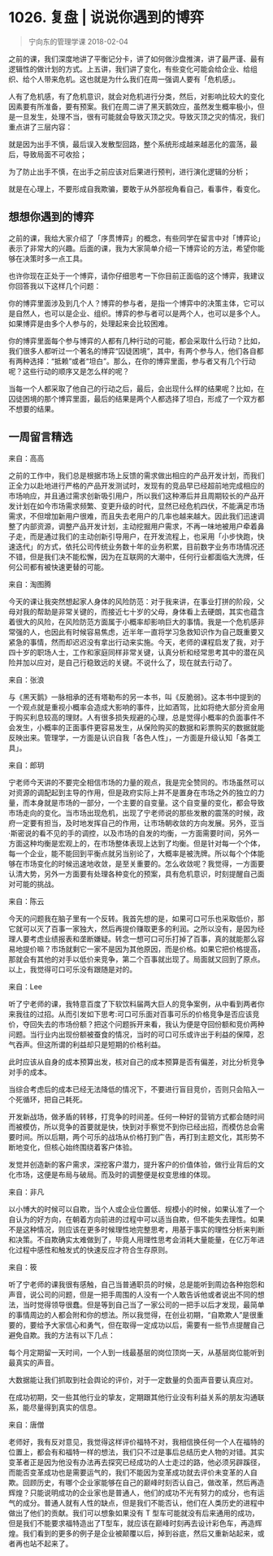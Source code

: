 # 1026. 复盘 | 说说你遇到的博弈
> 宁向东的管理学课
2018-02-04

之前的课，我们深度地讲了平衡记分卡，讲了如何做沙盘推演，讲了最严谨、最有逻辑性的做计划的方式。上五讲，我们讲了变化，有些变化可能会给企业、给组织、给个人带来危机。这也就是为什么我们在周一强调人要有「危机感」。

人有了危机感，有了危机意识，就会对危机进行分类，然后，对影响比较大的变化因素要有所准备，要有预案。我们在周二讲了黑天鹅效应，虽然发生概率极小，但是一旦发生，处理不当，很有可能就会导致灭顶之灾。导致灭顶之灾的情况，我们重点讲了三层内容：

就是因为出手不慎，最后误入发散型回路，整个系统形成越来越恶化的震荡，最后，导致局面不可收拾；

为了防止出手不慎，在出手之前应该对后果进行预判，进行演化逻辑的分析；

就是在心理上，不要形成自我欺骗，要敢于从外部视角看自己，看事件，看变化。

## 想想你遇到的博弈

之前的课，我给大家介绍了「序贯博弈」的概念，有些同学在留言中对「博弈论」表示了非常大的兴趣。后面的课，我为大家简单介绍一下博弈论的方法，希望你能够在决策时多一点工具。

也许你现在正处于一个博弈，请你仔细思考一下你目前正面临的这个博弈，我建议你回答我以下这样几个问题：

你的博弈里面涉及到几个人？博弈的参与者，是指一个博弈中的决策主体，它可以是自然人，也可以是企业、组织。博弈的参与者可以是两个人，也可以是多个人。如果博弈是由多个人参与的，处理起来会比较困难。

你的博弈里面每个参与博弈的人都有几种行动的可能，都会采取什么行动？比如，我们很多人都听过一个著名的博弈“囚徒困境”，其中，有两个参与人，他们各自都有两种选择：“抵赖”或者“坦白”。那么，在你的博弈里面，参与者又有几个行动呢？这些行动的顺序又是怎么样的呢？

当每一个人都采取了他自己的行动之后，最后，会出现什么样的结果呢？比如，在囚徒困境的那个博弈里面，最后的结果是两个人都选择了坦白，形成了一个双方都不想要的结果。

## 一周留言精选

来自：高高

之前的工作中，我们总是根据市场上反馈的需求做出相应的产品开发计划，而我们正全力以赴地进行严格的产品开发测试时，发现有的竞品早已经超前地完成相应的市场响应，并且通过需求创新吸引用户，所以我们这种滞后并且周期较长的产品开发计划在如今市场需求频繁、变更升级的时代，显然已经危机四伏，不能满足市场需求，不但增加新用户很难，而且失去老用户的几率也越来越大。因此我们迅速调整了内部资源，调整产品开发计划，主动挖掘用户需求，不再一味地被用户牵着鼻子走，而是通过我们的主动创新引导用户，在开发流程上，也采用「小步快跑，快速迭代」的方式，依托公司传统业务数十年的业务积累，目前数字业务市场情况还不错，但是我们决不能松懈，因为在互联网的大潮中，任何行业都面临大洗牌，任何公司都有被快速更替的可能。

来自：淘图腾

今天的课让我突然想起家人身体的风险防范：对于我来讲，在事业打拼的阶段，父母对我的帮助是非常关键的，而接近七十岁的父母，身体看上去硬朗，其实也蕴含着很大的风险，在风险防范方面属于小概率却影响巨大的事情。我是一个危机感非常强的人，也因此有时候容易焦虑，近半年一直将学习急救知识作为自己既重要又紧急的事情，然而却迟迟没有拿出行动来实施。今天，老师的课程启发了我，对于四十岁的职场人士，工作和家庭同样非常关键，认真分析和经常思考其中的潜在风险并加以应对，是自己行稳致远的关键。不说什么了，现在就去行动了。

来自：张浪

与《黑天鹅》一脉相承的还有塔勒布的另一本书，叫《反脆弱》。这本书中提到的一个观点就是重视小概率会造成大影响的事件，比如酒驾，比如将绝大部分资金用于购买利息较高的理财。人有很多损失规避的心理，总是觉得小概率的负面事件不会发生，小概率的正面事件更容易发生，从保险购买的数据和彩票购买的数据就能反映出来。管理学，一方面是认识自我「各色人性」，一方面是升级认知「各类工具」。

来自：郎玥

宁老师今天讲的不要完全相信市场的力量的观点，我是完全赞同的。市场虽然可以对资源的调配起到主导的作用，但是政府实际上并不是置身在市场之外的独立的力量，而本身就是市场的一部分，一个主要的自变量。这个自变量的变化，都会导致市场走向的变化。当市场出现危机，出现了宁老师说的那些发散的震荡的时候，政府一定要有担当，及时地发挥自己的作用，让市场朝收敛的方向发展。另外，亚当·斯密说的看不见的手的调控，以及市场的自发的均衡，一方面需要时间，另外一方面这种均衡是宏观上的，在市场整体表现上达到了均衡。但是针对每一个个体，每一个企业，能不能回到平衡点就另当别论了，大概率是被洗牌。所以每个个体能够在市场变化的时候迅速地收敛，是至关重要的。怎么收敛呢？我觉得，一方面要认清大势，另外一方面要有处理各种变化的预案，具有危机意识，时刻提醒自己面对可能的挑战。

来自：陈云

今天的问题我在脑子里有一个反转。我首先想的是，如果可口可乐也采取低价，那它就可以灭了百事一家独大，然后再提价赚取更多的利润。之所以没有，是因为经理人要考虑业绩报表和垄断嫌疑。转念一想可口可乐打掉了百事，真的就能那么容易地提价嘛？市场就剩它一家不是因为其他原因，而是价格。如果它把价格提高，那就会有其他的对手以低价来竞争，第二个百事就出现了。局面就又回到了原点。以上，我觉得可口可乐没有跟随是对的。

来自：Lee

听了宁老师的课，我特意百度了下软饮料届两大巨人的竞争案例，从中看到两者你来我往的过招。从而引发如下思考:可口可乐面对百事可乐的价格竞争是否应该竞价，夺回失去的市场份额？把这个问题拆开来看，我认为便是夺回份额和竞价两种问题。当行业内出现份额被蚕食的情况，当时的可口可乐或许出于利益的保障，忍气吞声。但这所谓的利益却只是短期的价格利益。

此时应该从自身的成本预算出发，核对自己的成本预算是否有偏差，对比分析竞争对手的成本。

当综合考虑后的成本已经无法降低的情况下，不要进行盲目竞价，否则只会陷入一个死循环，把自己耗死。

开发新战场，做矛盾的转移，打竞争的时间差。任何一种好的营销方式都会随时间而被模仿，所以竞争的首要就是快，快到对手察觉不到你已经出招，而模仿总会需要时间。所以后期，两个可乐的战场从价格打到广告，再打到主题文化，其形势不断地变化，但核心始终围绕着客户体验。

发觉并创造新的客户需求，深挖客户潜力，提升客户的价值体验，做行业背后的文化市场，这便是布局与破局。而及时的调整便是权变思维的体现。

来自：非凡

以小博大的时候可以自欺，当个人或企业位置低、规模小的时候，如果认准了一个自认为的好方向，在朝着方向前进的过程中可以适当自欺，但不能失去理性。如果不是这种情况，则应该在更多时候理性地完整思考，用基于事实的理性分析来判断和决策。不自欺确实太难做到了，毕竟人用理性思考会消耗大量能量，在亿万年进化过程中感性和触发式的快速反应才符合生存原则。

来自：筱

听了宁老师的课我很有感触，自己当普通职员的时候，总是能听到周边各种抱怨和声音，说公司的问题，但是一把手周围的人没有一个人敢告诉他或者说出不同的想法，当时觉得领导很蠢。但是等到自己当了一家公司的一把手以后才发现，最简单的事情周边的人都会附和你的想法。所以我觉得，在创业初期，“自欺欺人”是很重要的，要给予大家信心和勇气，但在取得一定成功以后，需要有一些节点提醒自己避免自欺。我的方法有以下几点：

每个月定期留一天时间，一个人到一线最基层的岗位顶岗一天，从基层岗位能听到最真实的声音。

大数据能让我们抓取到社会舆论的评价，对于一定数量的负面声音要认真应对。

在成功初期，交一些其他行业的挚友，定期跟其他行业没有利益关系的朋友沟通联系，能尽量得到真实的信息。

来自：唐僧

老师好，我有反对意见，我觉得这样评价福特不对，我相信换任何一个人在福特的位置上，都会有和福特一样的想法，我们只不过是事后总结历史人物的对错。其实变革者正是因为他没有办法再去探究已经成功的人士走过的路，他必须另辟蹊径，而能否变革成功也是需要运气的，我们不能因为变革成功就去评价未变革的人自欺。回顾历史，有哪个企业家能够在自己的巅峰时刻否认自己，做改革，然后再造辉煌？只能说明成功的企业家也是普通人，他们的成功不光有努力的成分，也有运气的成分。普通人就有人性的缺点，但是我们不能否认，他们在人类历史的进程中做出了他们的贡献。我们可以想象如果没有 T 型车可能就没有后来通用的成功，但是我们不能要求福特造出了T型车，就应该在巅峰时刻再去设计彩色车，再造辉煌。我们看到的更多的例子是企业被颠覆以后，掉到谷底，然后又重新站起来，或者再也站不起来了。

